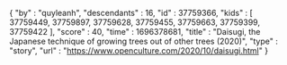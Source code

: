 {
  "by" : "quyleanh",
  "descendants" : 16,
  "id" : 37759366,
  "kids" : [ 37759449, 37759897, 37759628, 37759455, 37759663, 37759399, 37759422 ],
  "score" : 40,
  "time" : 1696378681,
  "title" : "Daisugi, the Japanese technique of growing trees out of other trees (2020)",
  "type" : "story",
  "url" : "https://www.openculture.com/2020/10/daisugi.html"
}
